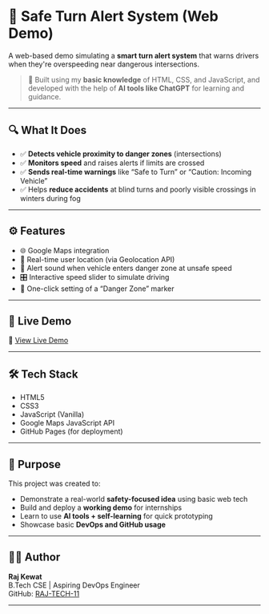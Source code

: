 # 🚗 Safe Turn Alert System (Web Demo)

A web-based demo simulating a **smart turn alert system** that warns drivers when they're overspeeding near dangerous intersections.

> 🧠 Built using my **basic knowledge** of HTML, CSS, and JavaScript, and developed with the help of **AI tools like ChatGPT** for learning and guidance.

---

## 🔍 What It Does

- ✅ **Detects vehicle proximity to danger zones** (intersections)
- ✅ **Monitors speed** and raises alerts if limits are crossed
- ✅ **Sends real-time warnings** like “Safe to Turn” or “Caution: Incoming Vehicle”
- ✅ Helps **reduce accidents** at blind turns and poorly visible crossings in winters during fog

---

## ⚙️ Features

- 🌐 Google Maps integration
- 🧍 Real-time user location (via Geolocation API)
- 🚨 Alert sound when vehicle enters danger zone at unsafe speed
- 🎛️ Interactive speed slider to simulate driving
- 📍 One-click setting of a “Danger Zone” marker

---

## 🚀 Live Demo

🔗 [View Live Demo](https://raj-tech-11.github.io/safe-turn-alert-demo)

---

## 🛠️ Tech Stack

- HTML5  
- CSS3  
- JavaScript (Vanilla)  
- Google Maps JavaScript API  
- GitHub Pages (for deployment)

---

## 🎯 Purpose

This project was created to:
- Demonstrate a real-world **safety-focused idea** using basic web tech
- Build and deploy a **working demo** for internships
- Learn to use **AI tools + self-learning** for quick prototyping
- Showcase basic **DevOps and GitHub usage**

---

## 🙋‍♂️ Author

**Raj Kewat**  
B.Tech CSE | Aspiring DevOps Engineer  
GitHub: [RAJ-TECH-11](https://github.com/RAJ-TECH-11)

---

